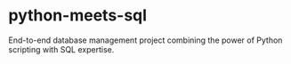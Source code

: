 # python-meets-sql
End-to-end database management project combining the power of Python scripting with SQL expertise.
